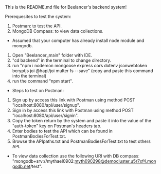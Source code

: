 This is the README.md file for Beelancer's backend system!

Prerequesites to test the system:

1. Postman: to test the API.
2. MongoDB Compass: to view data collections.

- Assumed that your computer has already install node module and mongodb.

1. Open "Beelancer_main" folder with IDE.
2. "cd backend" in the terminal to change directory.
3. run "npm i nodemon mongoose express cors dotenv jsonwebtoken bcryptjs joi @hapi/joi multer fs --save" (copy and paste this command into the terminal)
4. run the command "npm start".

- Steps to test on Postman:

1. Sign up by access this link with Postman using method POST "localhost:8080/api/user/signup".
2. Sign in by access this link with Postman using method POST "localhost:8080/api/user/signin".
3. Copy the token return by the system and paste it into the value of the "auth-token" key on Postman's headers tab.
4. Enter bodies to test the API which can be found in PostmanBodiesForTest.txt.
5. Browse the APIpaths.txt and PostmanBodiesForTest.txt to test others API.

- To view data collection use the following URI with DB compass: "mongodb+srv://mythael0902:myth090298@democluster.u5r7xf4.mongodb.net/test".
